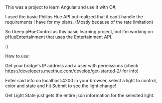 This was a project to learn Angular and use it with C#; 

I used the basic Philips Hue API but realized that it can't handle the requirements I have for my plans. (Mostly because of the rate limitation)

So I keep pHueControl as this basic learning project, but I'm working on pHueEntertainment that uses the Entertainment API.

:)


How to use:

Get your bridge's IP address and a user with permissions (check https://developers.meethue.com/develop/get-started-2/ for info) 

Enter said info on localhost:4200 in your browser, select a light to control, color and state and hit Submit to see the light change!

Get Light State just gets the entire json information for the selected light.

